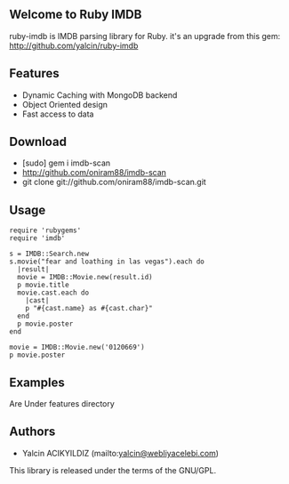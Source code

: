 Welcome to Ruby IMDB
--------------------

ruby-imdb is IMDB parsing library for Ruby.
it's an upgrade from this gem: http://github.com/yalcin/ruby-imdb

Features
--------

- Dynamic Caching with MongoDB backend
- Object Oriented design
- Fast access to data

Download
--------

- [sudo] gem i imdb-scan
- http://github.com/oniram88/imdb-scan
- git clone git://github.com/oniram88/imdb-scan.git



Usage
-----
    require 'rubygems'
    require 'imdb'

    s = IMDB::Search.new
    s.movie("fear and loathing in las vegas").each do
      |result|
      movie = IMDB::Movie.new(result.id)
      p movie.title
      movie.cast.each do
        |cast|
        p "#{cast.name} as #{cast.char}"
      end
      p movie.poster
    end

    movie = IMDB::Movie.new('0120669')
    p movie.poster

Examples
--------

Are Under features directory

Authors
-------
- Yalcin ACIKYILDIZ (mailto:yalcin@webliyacelebi.com)


This library is released under the terms of the GNU/GPL.

